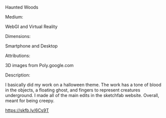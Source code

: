 Haunted Woods

Medium:

WebGI and Virtual Reality

Dimensions:

Smartphone and Desktop

Attributions:

3D images from Poly.google.com

Description:

I basically did my work on a halloween theme. The work has a tone of blood in the objects, a floating ghost, and fingers to represent creatures underground. I made all of the main edits in the sketchfab website. Overall, meant for being creepy.

https://skfb.ly/6Cs9T
